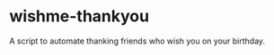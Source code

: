 wishme-thankyou
===============

A script to automate thanking friends who wish you on your birthday.
